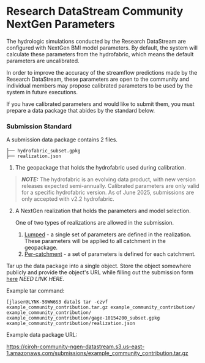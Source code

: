 # Research DataStream Community NextGen Parameters
The hydrologic simulations conducted by the Research DataStream are configured with NextGen BMI model parameters. By default, the system will calculate these parameters from the hydrofabric, which means the default parameters are uncalibrated. 

In order to improve the accuracy of the streamflow predictions made by the Research DataStream, these parameters are open to the community and individual members may propose calibrated parameters to be used by the system in future executions. 

If you have calibrated parameters and would like to submit them, you must prepare a data package that abides by the standard below. 

### Submission Standard
A submission data package contains 2 files.

```
├── hydrofabric_subset.gpkg		
├── realization.json				
```


1. The geopackage that holds the hydrofabric used during calibration.
> **_NOTE:_** The hydrofabric is an evolving data product, with new version releases expected semi-annually. Calibrated parameters are only valid for a specific hydrofabric version. As of June 2025, submissions are only accepted with v2.2 hydrofabric.

2. A NextGen realization that holds the parameters and model selection. 

    One of two types of realizations are allowed in the submission.

    1. [Lumped](https://ciroh-community-ngen-datastream.s3.us-east-1.amazonaws.com/realizations/lumped_realization_example.json) - a single set of parameters are defined in the realization. These parameters will be applied to all catchment in the geopackage.
    2. [Per-catchment](https://ciroh-community-ngen-datastream.s3.us-east-1.amazonaws.com/realizations/realization_VPU_16.json) - a set of parameters is defined for each catchment.

Tar up the data package into a single object. Store the object somewhere publicly and provide the object's URL while filling out the submission form [here]() *NEED LINK HERE*.

Example tar command:
```
[jlaser@LYNK-59WW6S3 data]$ tar -czvf example_community_contribution.tar.gz example_community_contribution/
example_community_contribution/
example_community_contribution/gage-10154200_subset.gpkg
example_community_contribution/realization.json
```

Example data package URL:

https://ciroh-community-ngen-datastream.s3.us-east-1.amazonaws.com/submissions/example_community_contribution.tar.gz



